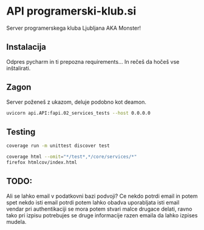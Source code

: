 # API programerski-klub.si

Server programerskega kluba Ljubljana AKA Monster!

## Instalacija

Odpres pycharm in ti prepozna requirements...
In rečeš da hočeš vse inštalirati.

## Zagon

Server poženeš z ukazom, deluje podobno kot deamon.

```bash
uvicorn api.API:fapi.02_services_tests --host 0.0.0.0
```

## Testing

```bash
coverage run -m unittest discover test
```

```bash
coverage html --omit="*/test*,*/core/services/*"
firefox htmlcov/index.html
```


## TODO:
Ali se lahko email v podatkovni bazi podvoji?
Ce nekdo potrdi email in potem spet nekdo isti email potrdi
potem lahko obadva uporabljata isti email vendar pri authentikaciji
se mora potem stvari malce drugace delati, ravno tako pri izpisu potrebujes
se druge informacije razen emaila da lahko izpises mudela.
